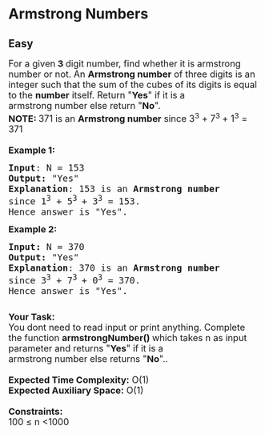 # Armstrong Numbers
## Easy
<div class="problem-statement" style="user-select: auto;">
                <p style="user-select: auto;"></p><p style="user-select: auto;"><span style="font-size: 18px; user-select: auto;">For a given<strong style="user-select: auto;"> 3 </strong>digit number, find whether it is armstrong number or not.&nbsp;An&nbsp;<strong style="user-select: auto;">Armstrong number</strong>&nbsp;of three digits is an integer such that the sum of the cubes of its digits is equal to the&nbsp;<strong style="user-select: auto;">number</strong>&nbsp;itself. Return&nbsp;"<strong style="user-select: auto;">Yes</strong>" if it is a armstrong&nbsp;number&nbsp;else return&nbsp;"<strong style="user-select: auto;">No</strong>".</span><br style="user-select: auto;">
<span style="font-size: 18px; user-select: auto;"><strong style="user-select: auto;">NOTE:&nbsp;</strong>371 is an&nbsp;<strong style="user-select: auto;">Armstrong number</strong>&nbsp;since 3<sup style="user-select: auto;">3</sup> + 7<sup style="user-select: auto;">3 </sup>+ 1<sup style="user-select: auto;">3</sup> = 371<br style="user-select: auto;">
<br style="user-select: auto;">
<strong style="user-select: auto;">Example 1:</strong></span></p>

<pre style="user-select: auto;"><span style="font-size: 18px; user-select: auto;"><strong style="user-select: auto;">Input</strong>: N = 153
<strong style="user-select: auto;">Output:</strong>&nbsp;"Yes"
<strong style="user-select: auto;">Explanation</strong>: 153 is an&nbsp;<strong style="user-select: auto;">Armstrong number
</strong>since 1<sup style="user-select: auto;">3</sup> + 5<sup style="user-select: auto;">3 </sup>+ 3<sup style="user-select: auto;">3</sup> = 153.
Hence answer is "Yes".</span>
</pre>

<p style="user-select: auto;"><span style="font-size: 18px; user-select: auto;"><strong style="user-select: auto;">Example 2:</strong></span></p>

<pre style="user-select: auto;"><span style="font-size: 18px; user-select: auto;"><strong style="user-select: auto;">Input: </strong>N = 370
<strong style="user-select: auto;">Output:&nbsp;</strong>"Yes"
<strong style="user-select: auto;">Explanation</strong>: 370 is an&nbsp;<strong style="user-select: auto;">Armstrong number</strong>
since 3<sup style="user-select: auto;">3</sup> + 7<sup style="user-select: auto;">3 </sup>+ 0<sup style="user-select: auto;">3</sup> = 370.
Hence answer is "Yes".</span></pre>

<p style="user-select: auto;"><br style="user-select: auto;">
<span style="font-size: 18px; user-select: auto;"><strong style="user-select: auto;">Your Task:&nbsp;&nbsp;</strong><br style="user-select: auto;">
You dont need to read input or print anything. Complete the function <strong style="user-select: auto;">armstrongNumber()&nbsp;</strong>which takes n&nbsp;as input parameter and returns "<strong style="user-select: auto;">Yes</strong>" if it is a armstrong&nbsp;number&nbsp;else returns "<strong style="user-select: auto;">No</strong>"..<br style="user-select: auto;">
<br style="user-select: auto;">
<strong style="user-select: auto;">Expected Time Complexity:</strong> O(1)<br style="user-select: auto;">
<strong style="user-select: auto;">Expected Auxiliary Space:</strong> O(1)<br style="user-select: auto;">
<br style="user-select: auto;">
<strong style="user-select: auto;">Constraints:</strong><br style="user-select: auto;">
100 ≤ n&nbsp;&lt;1000</span></p>
 <p style="user-select: auto;"></p>
            </div>